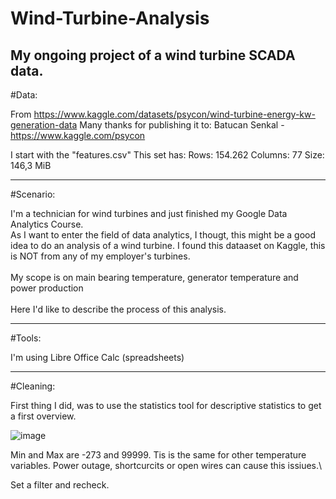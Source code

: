 # Wind-Turbine-Analysis
My ongoing project of a wind turbine SCADA data.
------------------------------------------------

#Data:

From https://www.kaggle.com/datasets/psycon/wind-turbine-energy-kw-generation-data
Many thanks for publishing it to: Batucan Senkal - https://www.kaggle.com/psycon

I start with the "features.csv"
This set has:
Rows: 154.262
Columns: 77
Size: 146,3 MiB

---------------------------------------------------------------------------------

#Scenario:

I'm  a technician for wind turbines and just finished my Google Data Analytics Course.\
As I want to enter the field of data analytics, I thougt, this might be a good idea to do an
analysis of a wind turbine. I found this dataaset on Kaggle, this is NOT from any of my employer's turbines.\
\
My scope is on main bearing temperature, generator temperature and power production\
\
Here I'd like to describe the process of this analysis.

-----------------------------------------------------------------------------------

#Tools:

I'm using Libre Office Calc (spreadsheets)

-----------------------------------------------------------------------------------

#Cleaning:

First thing I did, was to use the statistics tool for descriptive statistics to get a first overview.

![image](https://user-images.githubusercontent.com/132265260/236620504-1e0a917a-2f2c-457f-96bf-bbb94758dce1.png)

Min and Max are -273 and 99999. Tis is the same for other temperature variables.
Power outage, shortcurcits or open wires can cause this issiues.\

Set a filter and recheck.








